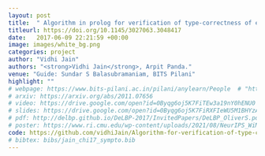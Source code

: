 ```yaml
---
layout: post
title:  " Algorithm in prolog for verification of type-correctness of expressions"
titleurl: https://doi.org/10.1145/3027063.3048417
date:   2017-06-09 22:21:59 +00:00
image: images/white_bg.png
categories: project
author: "Vidhi Jain"
authors: "<strong>Vidhi Jain</strong>, Arpit Panda."
venue: "Guide: Sundar S Balasubramaniam, BITS Pilani"
highlight: ""
# webpage: https://www.bits-pilani.ac.in/pilani/anylearn/People  # "https://sites.google.com/andrew.cmu.edu/ttp/home"
# arxiv: https://arxiv.org/abs/2011.07656
# video: https://drive.google.com/open?id=0Byqg6oj5K7FiTEw3a19nY0hENU0
# slides: https://drive.google.com/open?id=0Byqg6oj5K7FiRXFIeWU5M1BHYzA
# pdf: http://delbp.github.io/DeLBP-2017/InvitedPapers/DeLBP_OliverS.pdf
# poster: https://www.ri.cmu.edu/wp-content/uploads/2021/08/NeurIPS_WiML.pdf
code: https://github.com/vidhiJain/Algorithm-for-verification-of-type-correctness-of-expressions.git
# bibtex: bibs/jain_chi17_sympto.bib
---
```

